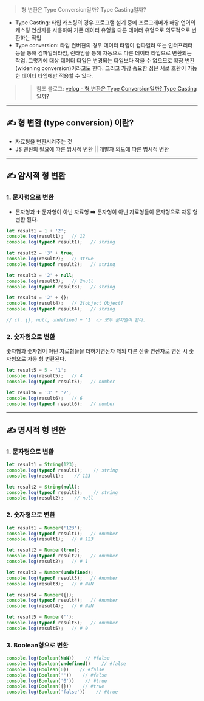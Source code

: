 > 형 변환은 Type Conversion일까? Type Casting일까?
- Type Casting: 타입 캐스팅의 경우 프로그램 설계 중에 프로그래머가 
해당 언어의 캐스팅 연산자를 사용하여 기존 데이터 유형을 다른 데이터 유형으로 의도적으로 변환하는 작업
- Type conversion: 타입 컨버젼의 경우 데이터 타입이 컴파일러 또는 인터프리터 등을 통해 
컴파일러타임, 런타임을 통해 자동으로 다른 데이터 타입으로 변환되는 작업. 
그렇기에 대상 데이터 타입은 변경되는 타입보다 작을 수 없으므로 확장 변환(widening conversion)이라고도 한다. 
그리고 가장 중요한 점은 서로 호환이 가능한 데이터 타입에만 적용할 수 있다.
>> 참조 블로그: [velog - 형 변환은 Type Conversion일까? Type Casting일까?](https://velog.io/@zeebeck/%ED%98%95-%EB%B3%80%ED%99%98)

***

## ✍ 형 변환 (type conversion) 이란?
- 자료형을 변환시켜주는 것
- JS 엔진의 필요에 따른 암시적 변환  ||  개발자 의도에 따른 명시적 변환

***

## ✍ 암시적 형 변환
### 1. 문자형으로 변환
- 문자형과 ➕ 문자형이 아닌 자료형 ➡  문자형이 아닌 자료형들이 문자형으로 자동 형 변환 된다.
```javascript
let result1 = 1 + '2';
console.log(result1);   // 12
console.log(typeof result1);   // string

let result2 = '3' + true;
console.log(result2);   // 3true
console.log(typeof result2);   // string

let result3 = '2' + null;
console.log(result3);   // 2null
console.log(typeof result3);   // string

let result4 = '2' + {};
console.log(result4);   // 2[object Object]
console.log(typeof result4);   // string

// cf. {}, null, undefined + '1' 👉 모두 문자열이 된다.
```

### 2. 숫자형으로 변환
숫자형과 숫자형이 아닌 자료형들을 더하기연산자 제외 다른 산술 연산자로 연산 시 숫자형으로 자동 형 변환된다.
```javascript
let result5 = 5 - '1';
console.log(result5);   // 4
console.log(typeof result5);   // number

let result6 = '3' * '2';
console.log(result6);   // 6
console.log(typeof result6);   // number
```

***

## ✍ 명시적 형 변환
### 1. 문자형으로 변환
```javascript
let result1 = String(123);
console.log(typeof result1);    // string
console.log(result1);    // 123

let result2 = String(null);
console.log(typeof result2);    // string
console.log(result2);    // null
```

### 2. 숫자형으로 변환
```javascript
let result1 = Number('123');
console.log(typeof result1);   // #number
console.log(result1);   // # 123

let result2 = Number(true);
console.log(typeof result2);   // #number
console.log(result2);   // # 1

let result3 = Number(undefined);
console.log(typeof result3);   // #number
console.log(result3);   // # NaN

let result4 = Number({});
console.log(typeof result4);   // #number
console.log(result4);   // # NaN

let result5 = Number('');
console.log(typeof result5);   // #number
console.log(result5);   // # 0
```

### 3. Boolean형으로 변환
```javascript
console.log(Boolean(NaN))    // #false
console.log(Boolean(undefined))    // #false
console.log(Boolean(0))    // #false
console.log(Boolean(''))    // #false
console.log(Boolean('0'))    // #true
console.log(Boolean({}))    // #true
console.log(Boolean('false'))    // #true
```